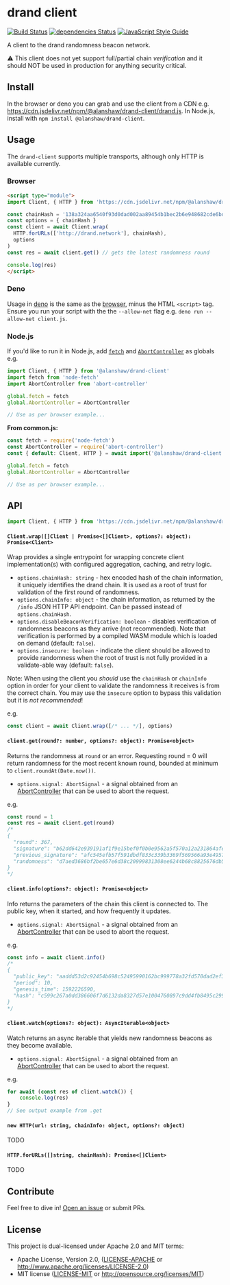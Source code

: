 # drand client

[![Build Status](https://travis-ci.org/alanshaw/drand-client.svg?branch=master)](https://travis-ci.org/alanshaw/drand-client)
[![dependencies Status](https://david-dm.org/alanshaw/drand-client/status.svg)](https://david-dm.org/alanshaw/drand-client)
[![JavaScript Style Guide](https://img.shields.io/badge/code_style-standard-brightgreen.svg)](https://standardjs.com)

A client to the drand randomness beacon network.

⚠️ This client does not yet support full/partial chain _verification_ and it should NOT be used in production for anything security critical.

## Install

In the browser or deno you can grab and use the client from a CDN e.g. https://cdn.jsdelivr.net/npm/@alanshaw/drand-client/drand.js. In Node.js, install with `npm install @alanshaw/drand-client`.

## Usage

The `drand-client` supports multiple transports, although only HTTP is available currently.

### Browser

```html
<script type="module">
import Client, { HTTP } from 'https://cdn.jsdelivr.net/npm/@alanshaw/drand-client/drand.js'

const chainHash = '138a324aa6540f93d0dad002aa89454b1bec2b6e948682cde6bd4db40f4b7c9b' // (hex encoded)
const options = { chainHash }
const client = await Client.wrap(
  HTTP.forURLs(['http://drand.network'], chainHash),
  options
)
const res = await client.get() // gets the latest randomness round

console.log(res)
</script>
```

### Deno

Usage in [deno](https://deno.land/) is the same as the [browser](#browser), minus the HTML `<script>` tag. Ensure you run your script with the the `--allow-net` flag e.g. `deno run --allow-net client.js`.

### Node.js

If you'd like to run it in Node.js, add [`fetch`](http://npm.im/node-fetch) and [`AbortController`](http://npm.im/abort-controller) as globals e.g.

```js
import Client, { HTTP } from '@alanshaw/drand-client'
import fetch from 'node-fetch'
import AbortController from 'abort-controller'

global.fetch = fetch
global.AbortController = AbortController

// Use as per browser example...
```

**From common.js:**

```js
const fetch = require('node-fetch')
const AbortController = require('abort-controller')
const { default: Client, HTTP } = await import('@alanshaw/drand-client')

global.fetch = fetch
global.AbortController = AbortController

// Use as per browser example...
```

## API

```js
import Client, { HTTP } from 'https://cdn.jsdelivr.net/npm/@alanshaw/drand-client/drand.js'
```

#### `Client.wrap([]Client | Promise<[]Client>, options?: object): Promise<Client>`

Wrap provides a single entrypoint for wrapping concrete client implementation(s) with configured aggregation, caching, and retry logic.

* `options.chainHash: string` - hex encoded hash of the chain information, it uniquely identifies the drand chain. It is used as a root of trust for validation of the first round of randomness.
* `options.chainInfo: object` - the chain information, as returned by the `/info` JSON HTTP API endpoint. Can be passed instead of `options.chainHash`.
* `options.disableBeaconVerification: boolean` - disables verification of randomness beacons as they arrive (not recommended). Note that verification is performed by a compiled WASM module which is loaded on demand (default: `false`).
* `options.insecure: boolean` - indicate the client should be allowed to provide randomness when the root of trust is not fully provided in a validate-able way (default: `false`).

Note: When using the client you _should_ use the `chainHash` or `chainInfo` option in order for your client to validate the randomness it receives is from the correct chain. You may use the `insecure` option to bypass this validation but it is _not recommended_!

e.g.

```js
const client = await Client.wrap([/* ... */], options)
```

#### `client.get(round?: number, options?: object): Promise<object>`

Returns the randomness at `round` or an error. Requesting round = 0 will return randomness for the most recent known round, bounded at minimum to `client.roundAt(Date.now())`.

* `options.signal: AbortSignal` - a signal obtained from an [AbortController](https://developer.mozilla.org/en-US/docs/Web/API/AbortController) that can be used to abort the request.

e.g.

```js
const round = 1
const res = await client.get(round)
/*
{
  "round": 367,
  "signature": "b62dd642e939191af1f9e15bef0f0b0e9562a5f570a12a231864afe468377e2a6424a92ccfc34ef1471cbd58c37c6b020cf75ce9446d2aa1252a090250b2b1441f8a2a0d22208dcc09332eaa0143c4a508be13de63978dbed273e3b9813130d5",
  "previous_signature": "afc545efb57f591dbdf833c339b3369f569566a93e49578db46b6586299422483b7a2d595814046e2847494b401650a0050981e716e531b6f4b620909c2bf1476fd82cf788a110becbc77e55746a7cccd47fb171e8ae2eea2a22fcc6a512486d",
  "randomness": "d7aed3686bf2be657e6d38c20999831308ee6244b68c8825676db580e7e3bec6"
}
*/
```

#### `client.info(options?: object): Promise<object>`

Info returns the parameters of the chain this client is connected to. The public key, when it started, and how frequently it updates.

* `options.signal: AbortSignal` - a signal obtained from an [AbortController](https://developer.mozilla.org/en-US/docs/Web/API/AbortController) that can be used to abort the request.

e.g.

```js
const info = await client.info()
/*
{
  "public_key": "aaddd53d2c92454b698c52495990162bc999778a32fd570dad2ef3de2915a5b397d80ec5508919e84cd10944955b7318",
  "period": 10,
  "genesis_time": 1592226590,
  "hash": "c599c267a0dd386606f7d6132da8327d57e1004760897c9dd4fb8495c29942b2"
}
*/
```

#### `client.watch(options?: object): AsyncIterable<object>`

Watch returns an async iterable that yields new randomness beacons as they become available.

* `options.signal: AbortSignal` - a signal obtained from an [AbortController](https://developer.mozilla.org/en-US/docs/Web/API/AbortController) that can be used to abort the request.

e.g.

```js
for await (const res of client.watch()) {
    console.log(res)
}
// See output example from .get
```

#### `new HTTP(url: string, chainInfo: object, options?: object)`

TODO

#### `HTTP.forURLs([]string, chainHash): Promise<[]Client>`

TODO

## Contribute

Feel free to dive in! [Open an issue](https://github.com/alanshaw/drand-client/issues/new) or submit PRs.

## License

This project is dual-licensed under Apache 2.0 and MIT terms:

- Apache License, Version 2.0, ([LICENSE-APACHE](https://github.com/drand/drand/blob/master/LICENSE-APACHE) or http://www.apache.org/licenses/LICENSE-2.0)
- MIT license ([LICENSE-MIT](https://github.com/drand/drand/blob/master/LICENSE-MIT) or http://opensource.org/licenses/MIT)
